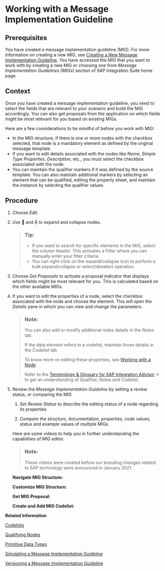 <!-- loio9d1c1df6ab184841a3be60e46560da66 -->

<link rel="stylesheet" type="text/css" href="../css/sap-icons.css"/>

# Working with a Message Implementation Guideline



<a name="loio9d1c1df6ab184841a3be60e46560da66__prereq_jwx_qhr_gcb"/>

## Prerequisites

You have created a message implementation guideline \(MIG\). For more information on creating a new MIG, see [Creating a New Message Implementation Guideline](creating-a-new-message-implementation-guideline-b894de0.md). You have accessed the MIG that you want to work with by creating a new MIG or choosing one from *Message Implementation Guidelines \(MIGs\)* section of SAP Integration Suite home page.



## Context

Once you have created a message implementation guideline, you need to select the fields that are relevant to your scenario and build the MIG accordingly. You can also get proposals from the application on which fields might be most relevant for you based on existing MIGs.

Here are a few considerations to be mindful of before you work with MIG:

-   In the MIG structure, if there is one or more nodes with the checkbox selected, that node is a mandatory element as defined by the original message template.
-   If you want to edit details associated with the nodes like *Name*, *Simple Type Properties*, *Description*, etc., you must select the checkbox associated with the node.
-   You can maintain the qualifier markers if it was defined by the source template. You can also maintain additional markers by selecting an element that can be qualified, editing the property sheet, and maintain the instance by selecting the qualifier values.



## Procedure

1.  Choose *Edit*.

2.  Use <span class="SAP-icons"></span> and <span class="SAP-icons"></span> to expand and collapse nodes.

    > ### Tip:  
    > -   If you want to search for specific elements in the MIG, select the column header. This activates a *Filter* where you can manually enter your filter criteria.
    > -   You can right-click on the expand/collapse icon to perform a bulk expand/collapse or select/deselect operation.

3.  Choose *Get Proposals* to activate a proposal indicator that displays which fields might be most relevant for you. This is calculated based on the other available MIGs.

4.  If you want to edit the properties of a node, select the checkbox associated with the node and choose the element. This will open the *Details* pane in which you can view and change the parameters.

    > ### Note:  
    > You can also add or modify additional notes details in the *Notes* tab.
    > 
    > If the data element refers to a codelist, maintain those details in the *Codelist* tab.
    > 
    > To know more on editing these properties, see [Working with a Node](working-with-a-node-518b54f.md)
    > 
    > Refer to the [Terminology &amp; Glossary for SAP Integration Advisor](https://help.sap.com/viewer/368c481cd6954bdfa5d0435479fd4eaf/IAT/en-US/9c221b48799a4ce59367b0e3367f5a8f.html "") :arrow_upper_right: to get an understanding of Qualifier, Notes and Codelist.

5.  Review the *Message Implementation Guideline* by setting a review status, or comparing the MIG

    1.  *Set Review Status* to describe the editing status of a node regarding its properties

    2.  *Compare the structure*, documentation, properties, code values, status and example values of multiple MIGs


    Here are some videos to help you in further understanding the capabilities of MIG editor.

    > ### Note:  
    > These videos were created before our branding changes related to SAP technology were announced in January 2021.

    **Navigate MIG Structure:** 

    **Customize MIG Structure:**

    **Get MIG Proposal:**

    **Create and Add MIG Codelist:**


**Related Information**  


[Codelists](codelists-a7a84b0.md "A codelist is a collection of acronyms and their meaningful descriptions that provide a common understanding of the code values between business partners, reducing the risks associated with business collaboration.")

[Qualifying Nodes](qualifying-nodes-09be983.md "You can qualify nodes to provide context to the semantically generic elements of your Message Implementation Guideline (MIG).")

[Primitive Data Types](primitive-data-types-72a8e9e.md "Primitive data types are the basic building blocks that you use to define entities or structure types within a MIG.")

[Simulating a Message Implementation Guideline](simulating-a-message-implementation-guideline-42b45c5.md "This chapter shows you how to simulate a message implementation guideline.")

[Versioning a Message Implementation Guideline](versioning-a-message-implementation-guideline-12784f9.md "This chapter covers the lifecycle of a message implementation guideline, the purpose of each status that a MIG goes through and the procedure to activate the MIG.")

